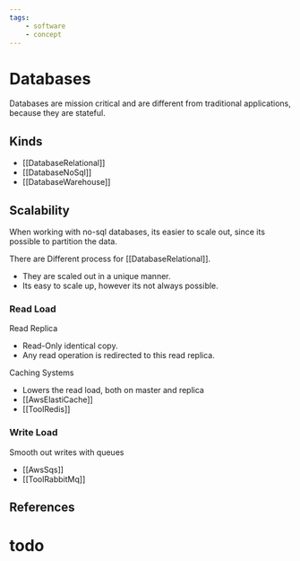 ```yaml
---
tags:
    - software
    - concept
---
```

# Databases

Databases are mission critical and are different from traditional applications, because they are stateful.

## Kinds

* [[DatabaseRelational]]
* [[DatabaseNoSql]]
* [[DatabaseWarehouse]]

## Scalability

When working with no-sql databases, its easier to scale out, since its possible to partition the data.

There are Different process for [[DatabaseRelational]].

* They are scaled out in a unique manner.
* Its easy to scale up, however its not always possible.

### Read Load

Read Replica

* Read-Only identical copy.
* Any read operation is redirected to this read replica.

Caching Systems

* Lowers the read load, both on master and replica
* [[AwsElastiCache]]
* [[ToolRedis]]

### Write Load

Smooth out writes with queues

* [[AwsSqs]]
* [[ToolRabbitMq]]

## References

# todo
